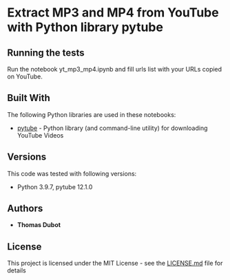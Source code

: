 # Extract MP3 and MP4 from YouTube with Python library pytube 


## Running the tests

Run the notebook yt_mp3_mp4.ipynb and fill urls list with your URLs copied on YouTube.

## Built With

The following Python libraries are used in these notebooks:
* [pytube](https://pytube.io/en/latest/) - Python library (and command-line utility) for downloading YouTube Videos


## Versions

This code was tested with following versions:
* Python 3.9.7, pytube 12.1.0


## Authors

* **Thomas Dubot** 

## License

This project is licensed under the MIT License - see the [LICENSE.md](LICENSE.md) file for details








